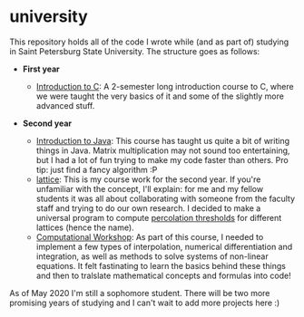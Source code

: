 # university

This repository holds all of the code I wrote while (and as part of) studying in Saint Petersburg State University.
The structure goes as follows:

* **First year**
    * [Introduction to C](year-1/introduction-to-c): A 2-semester long introduction course to C, where we were taught the very basics of it and some of the slightly more advanced stuff.

* **Second year**
    * [Introduction to Java](year-2/introduction-to-java): This course has taught us quite a bit of writing things in Java. Matrix multiplication may not sound too entertaining, but I had a lot of fun trying to make my code faster than others. Pro tip: just find a fancy algorithm :P
    * [lattice](https://github.com/Sergobot/lattice): This is my course work for the second year. If you're unfamiliar with the concept, I'll explain: for me and my fellow students it was all about collaborating with someone from the faculty staff and trying to do our own research. I decided to make a universal program to compute [percolation thresholds](https://en.wikipedia.org/wiki/Percolation_threshold) for different lattices (hence the name).
    * [Computational Workshop](year-2/computational-workshop): As part of this course, I needed to implement a few types of interpolation, numerical differentiation and integration, as well as methods to solve systems of non-linear equations. It felt fastinating to learn the basics behind these things and then to tralslate mathematical concepts and formulas into code!

As of May 2020 I'm still a sophomore student. There will be two more promising years of studying and I can't wait to add more projects here :)
